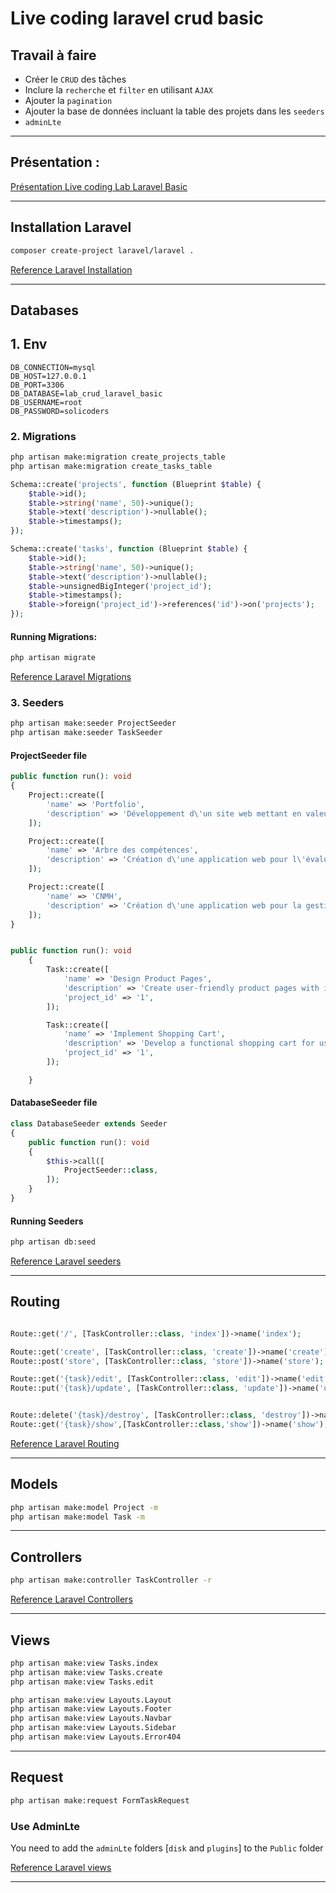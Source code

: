 # Live coding laravel crud basic


## Travail à faire

- Créer le `CRUD` des tâches
- Inclure la `recherche` et `filter` en utilisant `AJAX`
- Ajouter la `pagination`
- Ajouter la base de données incluant la table des projets dans les `seeders`
- `adminLte`

___
## Présentation :
[Présentation Live coding Lab Laravel Basic](https://docs.google.com/presentation/d/176TlPBFBSugG85ieaXXGPzOTf3MoXjWpkF5mYHJykJQ/edit?usp=sharing)
___
## Installation Laravel 

```bash
composer create-project laravel/laravel .
```

[Reference Laravel Installation](https://laravel.com/docs/10.x)
___

## Databases
## 1. Env
```
DB_CONNECTION=mysql
DB_HOST=127.0.0.1
DB_PORT=3306
DB_DATABASE=lab_crud_laravel_basic
DB_USERNAME=root
DB_PASSWORD=solicoders
```

### 2. Migrations

```bash
php artisan make:migration create_projects_table
php artisan make:migration create_tasks_table
```

```php
Schema::create('projects', function (Blueprint $table) {
    $table->id();
    $table->string('name', 50)->unique();
    $table->text('description')->nullable();
    $table->timestamps();
});
```

```php
Schema::create('tasks', function (Blueprint $table) {
    $table->id();
    $table->string('name', 50)->unique();
    $table->text('description')->nullable();
    $table->unsignedBigInteger('project_id');
    $table->timestamps();
    $table->foreign('project_id')->references('id')->on('projects');
});
```
#### Running Migrations:
```bash
php artisan migrate
```
[Reference Laravel Migrations](https://laravel.com/docs/10.x/migrations#main-content)


### 3. Seeders

```bash
php artisan make:seeder ProjectSeeder
php artisan make:seeder TaskSeeder
```

#### ProjectSeeder file
```php
public function run(): void
{
    Project::create([
        'name' => 'Portfolio',
        'description' => 'Développement d\'un site web mettant en valeur nos compétences.',
    ]);

    Project::create([
        'name' => 'Arbre des compétences',
        'description' => 'Création d\'une application web pour l\'évaluation des compétences.',
    ]);

    Project::create([
        'name' => 'CNMH',
        'description' => 'Création d\'une application web pour la gestion des patients de centre CNMH.',
    ]);
}
```
```php

public function run(): void
    {
        Task::create([
            'name' => 'Design Product Pages',
            'description' => 'Create user-friendly product pages with images and descriptions',
            'project_id' => '1',
        ]);

        Task::create([
            'name' => 'Implement Shopping Cart',
            'description' => 'Develop a functional shopping cart for users to add and manage items',
            'project_id' => '1',
        ]);

    }

```

#### DatabaseSeeder file
```php
class DatabaseSeeder extends Seeder
{
    public function run(): void
    {
        $this->call([
            ProjectSeeder::class,
        ]);
    }
}
```
#### Running Seeders
```bash
php artisan db:seed

```
[Reference Laravel seeders](https://laravel.com/docs/10.x/seeding#writing-seeders)

___

## Routing

```php

Route::get('/', [TaskController::class, 'index'])->name('index');

Route::get('create', [TaskController::class, 'create'])->name('create');
Route::post('store', [TaskController::class, 'store'])->name('store');

Route::get('{task}/edit', [TaskController::class, 'edit'])->name('edit');
Route::put('{task}/update', [TaskController::class, 'update'])->name('update');


Route::delete('{task}/destroy', [TaskController::class, 'destroy'])->name('destroy');
Route::get('{task}/show',[TaskController::class,'show'])->name('show');

```

[Reference Laravel Routing](https://laravel.com/docs/10.x/routing#main-content)

___
## Models

```bash
php artisan make:model Project -m
php artisan make:model Task -m
```
___



## Controllers
```bash
php artisan make:controller TaskController -r

```
[Reference Laravel Controllers](https://laravel.com/docs/10.x/controllers#main-content)
___

## Views

```bash
php artisan make:view Tasks.index
php artisan make:view Tasks.create
php artisan make:view Tasks.edit

php artisan make:view Layouts.Layout
php artisan make:view Layouts.Footer
php artisan make:view Layouts.Navbar
php artisan make:view Layouts.Sidebar
php artisan make:view Layouts.Error404

```
___

## Request

```bash
php artisan make:request FormTaskRequest
```

### Use AdminLte

You need to add the `adminLte` folders [`disk` and `plugins`] to the `Public` folder

[Reference Laravel views](https://laravel.com/docs/10.x/views#main-content)

___
